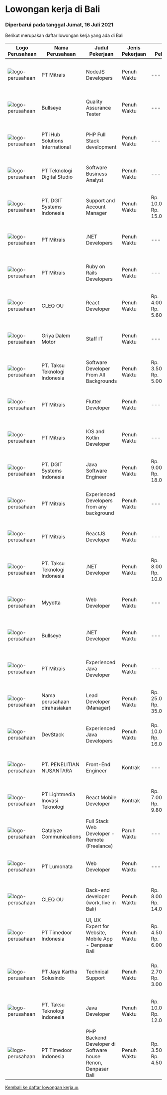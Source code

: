 
  # Lowongan kerja di Bali

  ### Diperbarui pada tanggal Jumat, 16 Juli 2021

  Berikut merupakan daftar lowongan kerja yang ada di Bali

  |Logo Perusahaan | Nama Perusahaan | Judul Pekerjaan | Jenis Pekerjaan | Gaji Pekerjaan | Lokasi | Deskripsi | Tanggal diunggah | Pranala |
  | -------------- | --------------- | --------------- | --------- | --------- | -------------- | ------- | ----------- | ----------- |
  |![logo-perusahaan](https://image-service-cdn.seek.com.au/969b0c47f133a1e0155056a5d964c63953dd6304/ee4dce1061f3f616224767ad58cb2fc751b8d2dc)|PT Mitrais|NodeJS Developers|Penuh Waktu|---|Bali|Build your Career with Mitrais! We're urgently looking for experienced NodeJS Developers to be part of our team for an immediate start.Our client is a...|Jumat, 16 Juli 2021|https://www.jobstreet.co.id/id/job/nodejs-developers-3579307?token=0~d37bde0e-ed65-4166-8de6-8c7281ac7d53&sectionRank=1&jobId=jobstreet-id-job-3579307|
|![logo-perusahaan](https://image-service-cdn.seek.com.au/bbf2137c41f12d6e9394eaecc245409d87abbbf0/ee4dce1061f3f616224767ad58cb2fc751b8d2dc)|Bullseye|Quality Assurance Tester|Penuh Waktu|---|Denpasar|We are looking for a Quality Assurance Tester to join our production team and ensure the quality of delivery through manual and automated testing. You...|Rabu, 14 Juli 2021|https://www.jobstreet.co.id/id/job/quality-assurance-tester-3571657?token=0~d37bde0e-ed65-4166-8de6-8c7281ac7d53&sectionRank=2&jobId=jobstreet-id-job-3571657|
|![logo-perusahaan](https://image-service-cdn.seek.com.au/21962b44a8df541d7068243a4557dbc42a40bde4/ee4dce1061f3f616224767ad58cb2fc751b8d2dc)|PT iHub Solutions International|PHP Full Stack development|Penuh Waktu|---|Badung|PHP Senior ProgrammerPT IHub Solutions InternationalAbout PT IHub Solutions International:PT IHub Solutions International is a rapidly growing...|Kamis, 15 Juli 2021|https://www.jobstreet.co.id/id/job/php-full-stack-development-3578812?token=0~d37bde0e-ed65-4166-8de6-8c7281ac7d53&sectionRank=3&jobId=jobstreet-id-job-3578812|
|![logo-perusahaan](https://image-service-cdn.seek.com.au/2c8f060e5cc9c764aa1c8c5e93e0ea44df35bf63/ee4dce1061f3f616224767ad58cb2fc751b8d2dc)|PT Teknologi Digital Studio|Software Business Analyst|Penuh Waktu|---|Denpasar|Perform requirements gathering with various stakeholders and translate the requirements into technical specifications. Analyze and decompose complex...|Rabu, 14 Juli 2021|https://www.jobstreet.co.id/id/job/software-business-analyst-3567538?token=0~d37bde0e-ed65-4166-8de6-8c7281ac7d53&sectionRank=4&jobId=jobstreet-id-job-3567538|
|![logo-perusahaan](https://image-service-cdn.seek.com.au/e93bc75036be941b9c3ff3a55670cb236457b0c4/ee4dce1061f3f616224767ad58cb2fc751b8d2dc)|PT. DGIT Systems Indonesia|Support and Account Manager|Penuh Waktu|Rp. 10.000.000-Rp. 15.000.000|Bali|About usDGIT is a specialist telecommunications software company based in Melbourne with staff in New Zealand, Indonesia and India...|Rabu, 14 Juli 2021|https://www.jobstreet.co.id/id/job/support-and-account-manager-3578038?token=0~d37bde0e-ed65-4166-8de6-8c7281ac7d53&sectionRank=5&jobId=jobstreet-id-job-3578038|
|![logo-perusahaan](https://image-service-cdn.seek.com.au/969b0c47f133a1e0155056a5d964c63953dd6304/ee4dce1061f3f616224767ad58cb2fc751b8d2dc)|PT Mitrais|.NET Developers|Penuh Waktu|---|Denpasar|Build your Career with Mitrais !  We're looking for experienced .NET Software Engineers to be part of our team.  What will you be doing ?  Coding high...|Jumat, 16 Juli 2021|https://www.jobstreet.co.id/id/job/net-developers-3579303?token=0~d37bde0e-ed65-4166-8de6-8c7281ac7d53&sectionRank=6&jobId=jobstreet-id-job-3579303|
|![logo-perusahaan](https://image-service-cdn.seek.com.au/969b0c47f133a1e0155056a5d964c63953dd6304/ee4dce1061f3f616224767ad58cb2fc751b8d2dc)|PT Mitrais|Ruby on Rails Developers|Penuh Waktu|---|Bali|Build your Career with Mitrais ! We're urgently looking for experienced Ruby On Rails  Developers to be part of our team for an immediate...|Rabu, 14 Juli 2021|https://www.jobstreet.co.id/id/job/ruby-on-rails-developers-3571271?token=0~d37bde0e-ed65-4166-8de6-8c7281ac7d53&sectionRank=7&jobId=jobstreet-id-job-3571271|
|![logo-perusahaan](https://image-service-cdn.seek.com.au/83f6c0a379be672bd3733ebae34ee48ae48afc54/ee4dce1061f3f616224767ad58cb2fc751b8d2dc)|CLEQ OU|React Developer|Penuh Waktu|Rp. 4.000.000-Rp. 5.600.000|Badung|About ItsavirusItsavirus is a software company with offices in Bali, Singapore and Amsterdam. With a relatively small group of people, we work on...|Kamis, 15 Juli 2021|https://www.jobstreet.co.id/id/job/react-developer-3572472?token=0~d37bde0e-ed65-4166-8de6-8c7281ac7d53&sectionRank=8&jobId=jobstreet-id-job-3572472|
|![logo-perusahaan](https://us.123rf.com/450wm/pavelstasevich/pavelstasevich1811/pavelstasevich181101027/112815900-stock-vector-no-image-available-icon-flat-vector.jpg?ver=6)|Griya Dalem Motor|Staff IT|Penuh Waktu|---|Denpasar|Kualifikasi : Memiliki kompetensi atau pengalaman di bidang IT Jujur Cekatan bertanggung jawab, komunikatif dan ramah Min SMA//SMK Sederajat dan tidak...|Kamis, 15 Juli 2021|https://www.jobstreet.co.id/id/job/staff-it-3578979?token=0~d37bde0e-ed65-4166-8de6-8c7281ac7d53&sectionRank=9&jobId=jobstreet-id-job-3578979|
|![logo-perusahaan](https://image-service-cdn.seek.com.au/cdad7eadbef6a47d2c5b4d08a7c1b9886e8f7f8f/ee4dce1061f3f616224767ad58cb2fc751b8d2dc)|PT. Taksu Teknologi Indonesia|Software Developer From All Backgrounds|Penuh Waktu|Rp. 3.500.000-Rp. 5.000.000|Denpasar|Let’s Build Your Future with Us!We’re looking for dedicated and dynamic youth to join our team.If you call yourself a Software Developer from All...|Kamis, 15 Juli 2021|https://www.jobstreet.co.id/id/job/software-developer-from-all-backgrounds-3572362?token=0~d37bde0e-ed65-4166-8de6-8c7281ac7d53&sectionRank=10&jobId=jobstreet-id-job-3572362|
|![logo-perusahaan](https://image-service-cdn.seek.com.au/969b0c47f133a1e0155056a5d964c63953dd6304/ee4dce1061f3f616224767ad58cb2fc751b8d2dc)|PT Mitrais|Flutter Developer|Penuh Waktu|---|Bali|Build your Career with Mitrais !  We're looking for experienced Flutter Developer to be part of our team. What will you be doing?  Liase with...|Jumat, 16 Juli 2021|https://www.jobstreet.co.id/id/job/flutter-developer-3579312?token=0~d37bde0e-ed65-4166-8de6-8c7281ac7d53&sectionRank=11&jobId=jobstreet-id-job-3579312|
|![logo-perusahaan](https://image-service-cdn.seek.com.au/969b0c47f133a1e0155056a5d964c63953dd6304/ee4dce1061f3f616224767ad58cb2fc751b8d2dc)|PT Mitrais|IOS and Kotlin Developer|Penuh Waktu|---|Bali|Build your Career with Mitrais !  We're looking for experienced iOS and Kotlin Developer to be part of our team. What will you be doing?  Liase with...|Jumat, 16 Juli 2021|https://www.jobstreet.co.id/id/job/ios-and-kotlin-developer-3579308?token=0~d37bde0e-ed65-4166-8de6-8c7281ac7d53&sectionRank=12&jobId=jobstreet-id-job-3579308|
|![logo-perusahaan](https://image-service-cdn.seek.com.au/e93bc75036be941b9c3ff3a55670cb236457b0c4/ee4dce1061f3f616224767ad58cb2fc751b8d2dc)|PT. DGIT Systems Indonesia|Java Software Engineer|Penuh Waktu|Rp. 9.000.000-Rp. 18.000.000|Badung|We are looking for a talented Java engineer to join an experienced team of engineers working on our flagship to work remotely for our...|Rabu, 14 Juli 2021|https://www.jobstreet.co.id/id/job/java-software-engineer-3571505?token=0~d37bde0e-ed65-4166-8de6-8c7281ac7d53&sectionRank=13&jobId=jobstreet-id-job-3571505|
|![logo-perusahaan](https://image-service-cdn.seek.com.au/969b0c47f133a1e0155056a5d964c63953dd6304/ee4dce1061f3f616224767ad58cb2fc751b8d2dc)|PT Mitrais|Experienced Developers from any background|Penuh Waktu|---|Bali|Build your Career with Mitrais !  We're looking for experienced Software Engineers from any background to be part of our team.  What will you...|Jumat, 16 Juli 2021|https://www.jobstreet.co.id/id/job/experienced-developers-from-any-background-3579313?token=0~d37bde0e-ed65-4166-8de6-8c7281ac7d53&sectionRank=14&jobId=jobstreet-id-job-3579313|
|![logo-perusahaan](https://image-service-cdn.seek.com.au/969b0c47f133a1e0155056a5d964c63953dd6304/ee4dce1061f3f616224767ad58cb2fc751b8d2dc)|PT Mitrais|ReactJS Developer|Penuh Waktu|---|Bali|We're urgently looking for experienced ReactJS Developers to be part of our team for an immediate start.Our client is a consultancy focused company...|Rabu, 14 Juli 2021|https://www.jobstreet.co.id/id/job/reactjs-developer-3571267?token=0~d37bde0e-ed65-4166-8de6-8c7281ac7d53&sectionRank=15&jobId=jobstreet-id-job-3571267|
|![logo-perusahaan](https://image-service-cdn.seek.com.au/cdad7eadbef6a47d2c5b4d08a7c1b9886e8f7f8f/ee4dce1061f3f616224767ad58cb2fc751b8d2dc)|PT. Taksu Teknologi Indonesia|.NET Developer|Penuh Waktu|Rp. 8.000.000-Rp. 10.000.000|Bali|Let’s Build Your Future with Us!We are looking for 2 (two) .NET developers to be part of an existing team. The team maintains systems for our...|Rabu, 14 Juli 2021|https://www.jobstreet.co.id/id/job/net-developer-3571448?token=0~d37bde0e-ed65-4166-8de6-8c7281ac7d53&sectionRank=16&jobId=jobstreet-id-job-3571448|
|![logo-perusahaan](https://us.123rf.com/450wm/pavelstasevich/pavelstasevich1811/pavelstasevich181101027/112815900-stock-vector-no-image-available-icon-flat-vector.jpg?ver=6)|Myyotta|Web Developer|Penuh Waktu|---|Denpasar|Kualifikasi : Usia maksimal 30 Tahun Berpengalaman dibidangnya Disiplin, Jujur dan Bertanggung Jawab Familiar dengan Database Attention To Detail...|Rabu, 14 Juli 2021|https://www.jobstreet.co.id/id/job/web-developer-3578045?token=0~d37bde0e-ed65-4166-8de6-8c7281ac7d53&sectionRank=17&jobId=jobstreet-id-job-3578045|
|![logo-perusahaan](https://image-service-cdn.seek.com.au/bbf2137c41f12d6e9394eaecc245409d87abbbf0/ee4dce1061f3f616224767ad58cb2fc751b8d2dc)|Bullseye|.NET Developer|Penuh Waktu|---|Denpasar|Bullseye is looking for a .Net Developer with extensive Sitecore experience to be placed in our digital production facility in BALI.  Job...|Rabu, 14 Juli 2021|https://www.jobstreet.co.id/id/job/net-developer-3571691?token=0~d37bde0e-ed65-4166-8de6-8c7281ac7d53&sectionRank=18&jobId=jobstreet-id-job-3571691|
|![logo-perusahaan](https://image-service-cdn.seek.com.au/969b0c47f133a1e0155056a5d964c63953dd6304/ee4dce1061f3f616224767ad58cb2fc751b8d2dc)|PT Mitrais|Experienced Java Developer|Penuh Waktu|---|Bali|Build your Career with Mitrais!  We have clients who are urgently looking for Experienced Java developers for an immediate start. What will you be...|Jumat, 16 Juli 2021|https://www.jobstreet.co.id/id/job/experienced-java-developer-3579315?token=0~d37bde0e-ed65-4166-8de6-8c7281ac7d53&sectionRank=19&jobId=jobstreet-id-job-3579315|
|![logo-perusahaan](https://us.123rf.com/450wm/pavelstasevich/pavelstasevich1811/pavelstasevich181101027/112815900-stock-vector-no-image-available-icon-flat-vector.jpg?ver=6)|Nama perusahaan dirahasiakan|Lead Developer (Manager)|Penuh Waktu|Rp. 25.000.000-Rp. 35.000.000|Bali|Ensure that the team continues to deliver high-quality results that satisfy clients' and partners' web technology needs. Foster a culture of...|Senin, 12 Juli 2021|https://www.jobstreet.co.id/id/job/lead-developer-manager-3576139?token=0~d37bde0e-ed65-4166-8de6-8c7281ac7d53&sectionRank=20&jobId=jobstreet-id-job-3576139|
|![logo-perusahaan](https://image-service-cdn.seek.com.au/074f2081cc42a722643e36313941760f758e7c3b/ee4dce1061f3f616224767ad58cb2fc751b8d2dc)|DevStack|Experienced Java Developers|Penuh Waktu|Rp. 10.000.000-Rp. 16.000.000|Bali|We are looking for exceptional and experienced Java or Kotlin Developers to join our team in Bandung or Bali! The position requires at least: Bachelor...|Selasa, 13 Juli 2021|https://www.jobstreet.co.id/id/job/experienced-java-developers-3567181?token=0~d37bde0e-ed65-4166-8de6-8c7281ac7d53&sectionRank=21&jobId=jobstreet-id-job-3567181|
|![logo-perusahaan](https://image-service-cdn.seek.com.au/d6d5889d1efba292c1659135ede3a9eb90d6d3db/ee4dce1061f3f616224767ad58cb2fc751b8d2dc)|PT. PENELITIAN NUSANTARA|Front-End Engineer|Kontrak|---|Bali|Responsibilities: Involve in system design phase &amp; evaluation; Responsible in developing/constructing a web-based system &amp; application...|Selasa, 13 Juli 2021|https://www.jobstreet.co.id/id/job/front-end-engineer-3577296?token=0~d37bde0e-ed65-4166-8de6-8c7281ac7d53&sectionRank=22&jobId=jobstreet-id-job-3577296|
|![logo-perusahaan](https://image-service-cdn.seek.com.au/ebfe0f91667a47547f62ce1bea5320e2313e817f/ee4dce1061f3f616224767ad58cb2fc751b8d2dc)|PT Lightmedia Inovasi Teknologi|React Mobile Developer|Kontrak|Rp. 7.000.000-Rp. 9.800.000|Jawa Barat|Hallo, kami PT Lightmedia Inovasi Teknologi sedang mencari position full time React Developer.  Pekerjaan full time remote, yang artinya bisa dari...|Senin, 12 Juli 2021|https://www.jobstreet.co.id/id/job/react-mobile-developer-3570917?token=0~d37bde0e-ed65-4166-8de6-8c7281ac7d53&sectionRank=23&jobId=jobstreet-id-job-3570917|
|![logo-perusahaan](https://image-service-cdn.seek.com.au/7b0e442165d5a37f3d08361a23aff8a29b66fd62/ee4dce1061f3f616224767ad58cb2fc751b8d2dc)|Catalyze Communications|Full Stack Web Developer - Remote (Freelance)|Paruh Waktu|---|Bali|As part of our ongoing expansion, we seek a reliable, detailed, and experienced freelance Fullstack Web Developer to develop website projects using...|Senin, 12 Juli 2021|https://www.jobstreet.co.id/id/job/full-stack-web-developer-remote-freelance-3576144?token=0~d37bde0e-ed65-4166-8de6-8c7281ac7d53&sectionRank=24&jobId=jobstreet-id-job-3576144|
|![logo-perusahaan](https://image-service-cdn.seek.com.au/3de98e9c9215f2393d4c138e6c0f5f1400933fcb/ee4dce1061f3f616224767ad58cb2fc751b8d2dc)|PT Lumonata|Web Developer|Penuh Waktu|---|Badung|Lumonata are an independent design and development studio based in Bali that provides services in the field of website design, website...|Sabtu, 10 Juli 2021|https://www.jobstreet.co.id/id/job/web-developer-3569481?token=0~d37bde0e-ed65-4166-8de6-8c7281ac7d53&sectionRank=25&jobId=jobstreet-id-job-3569481|
|![logo-perusahaan](https://image-service-cdn.seek.com.au/83f6c0a379be672bd3733ebae34ee48ae48afc54/ee4dce1061f3f616224767ad58cb2fc751b8d2dc)|CLEQ OU|Back-end developer (work, live in Bali)|Penuh Waktu|Rp. 8.000.000-Rp. 14.000.000|Badung|About ItsavirusItsavirus is a software company with offices in Bali, Singapore and Amsterdam. With a relative small group of people, we work on great...|Jumat, 09 Juli 2021|https://www.jobstreet.co.id/id/job/back-end-developer-work-live-in-bali-3564676?token=0~d37bde0e-ed65-4166-8de6-8c7281ac7d53&sectionRank=26&jobId=jobstreet-id-job-3564676|
|![logo-perusahaan](https://image-service-cdn.seek.com.au/9f2111bf08df94f0ea97d6b9f360a4952c081dc6/ee4dce1061f3f616224767ad58cb2fc751b8d2dc)|PT Timedoor Indonesia|UI, UX Expert for Website, Mobile App - Denpasar Bali|Penuh Waktu|Rp. 4.500.000-Rp. 6.000.000|Bali|Deskripsi PekerjaanIf you want to grow up yourself, Timedoor is one of the best places for your career. Our team has come from various culture and...|Sabtu, 10 Juli 2021|https://www.jobstreet.co.id/id/job/ui-ux-expert-for-website-mobile-app-denpasar-bali-3569288?token=0~d37bde0e-ed65-4166-8de6-8c7281ac7d53&sectionRank=27&jobId=jobstreet-id-job-3569288|
|![logo-perusahaan](https://image-service-cdn.seek.com.au/295a790b1e507a7e7e1ece863a9cbc400be15412/ee4dce1061f3f616224767ad58cb2fc751b8d2dc)|PT Jaya Kartha Solusindo|Technical Support|Penuh Waktu|Rp. 2.700.000-Rp. 3.000.000|Denpasar|Berusia minimal 20 tahun sampai dengan 30 tahun Pendidikan terakhir minimal SMK atau sederajat Memiliki kemampuan komunikasi dan attitude yang baik...|Rabu, 07 Juli 2021|https://www.jobstreet.co.id/id/job/technical-support-3566476?token=0~d37bde0e-ed65-4166-8de6-8c7281ac7d53&sectionRank=28&jobId=jobstreet-id-job-3566476|
|![logo-perusahaan](https://image-service-cdn.seek.com.au/cdad7eadbef6a47d2c5b4d08a7c1b9886e8f7f8f/ee4dce1061f3f616224767ad58cb2fc751b8d2dc)|PT. Taksu Teknologi Indonesia|Java Developer|Penuh Waktu|Rp. 10.000.000-Rp. 12.000.000|Denpasar|Java DeveloperWe are looking for highly motivated and hands-on developers with experience in building billing systems in Java across the full software...|Sabtu, 10 Juli 2021|https://www.jobstreet.co.id/id/job/java-developer-3569486?token=0~d37bde0e-ed65-4166-8de6-8c7281ac7d53&sectionRank=29&jobId=jobstreet-id-job-3569486|
|![logo-perusahaan](https://image-service-cdn.seek.com.au/9f2111bf08df94f0ea97d6b9f360a4952c081dc6/ee4dce1061f3f616224767ad58cb2fc751b8d2dc)|PT Timedoor Indonesia|PHP Backend Developer di Software house Renon, Denpasar Bali|Penuh Waktu|Rp. 3.500.000-Rp. 4.500.000|Denpasar|If you want to grow up your self, Timedoor is one of the best places to start your career. Our team comes from various cultures. We welcome young...|Kamis, 08 Juli 2021|https://www.jobstreet.co.id/id/job/php-backend-developer-di-software-house-renon-denpasar-bali-3563447?token=0~d37bde0e-ed65-4166-8de6-8c7281ac7d53&sectionRank=30&jobId=jobstreet-id-job-3563447|


  [Kembali ke daftar lowongan kerja 🔙](../README.md#daftar-lowongan-kerja)
  